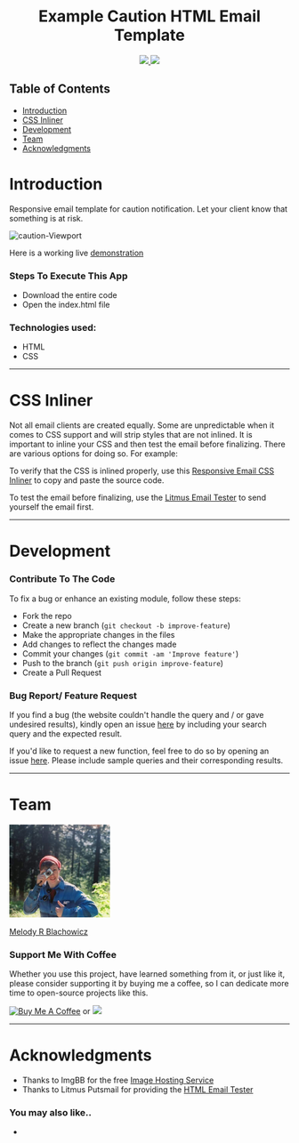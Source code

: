 <h1 align="center">
Example Caution HTML Email Template
</h1> 
<p align="center">
  <a href="https://saythanks.io/to/melodyblachowicz%40gmail.com">
    <img src="https://img.shields.io/badge/SayThanks.io-%E2%98%BC-1EAEDB.svg">
  </a>
  <a href="https://www.paypal.com/paypalme/MRBlacho">
    <img src="https://img.shields.io/badge/$-donate-49eb34.svg?maxAge=2592000&amp;style=flat">
  </a>
</p>

## Table of Contents

- [Introduction](#introduction)
- [CSS Inliner](#cssInliner)
- [Development](#development)
- [Team](#team)
- [Acknowledgments](#acknowledgments)

<h1 id="introduction">Introduction</h1>

Responsive email template for caution notification. Let your client know that something is at risk.

<img src="https://i.ibb.co/KF1t6g4/caution-Viewport.png" alt="caution-Viewport" border="0">

Here is a working live [demonstration](https://mrblach.github.io/email-template-caution/)

### Steps To Execute This App
- Download the entire code
- Open the index.html file

### Technologies used:
- HTML
- CSS

---
<h1 id="cssInliner">CSS Inliner</h1>

Not all email clients are created equally. Some are unpredictable when it comes to CSS support and will strip styles that are not inlined. It is important to inline your CSS and then test the email before finalizing. There are various options for doing so. For example:

To verify that the CSS is inlined properly, use this [Responsive Email CSS Inliner](https://htmlemail.io/inline/) to copy and paste the source code.

To test the email before finalizing, use the [Litmus Email Tester](https://putsmail.com/) to send yourself the email first.

---
<h1 id="development">Development</h1>

### Contribute To The Code

To fix a bug or enhance an existing module, follow these steps:

- Fork the repo
- Create a new branch (`git checkout -b improve-feature`)
- Make the appropriate changes in the files
- Add changes to reflect the changes made
- Commit your changes (`git commit -am 'Improve feature'`)
- Push to the branch (`git push origin improve-feature`)
- Create a Pull Request 

### Bug Report/ Feature Request

If you find a bug (the website couldn't handle the query and / or gave undesired results), kindly open an issue [here](https://github.com/MRBlach/email-template-caution/issues/new) by including your search query and the expected result.

If you'd like to request a new function, feel free to do so by opening an issue [here](https://github.com/MRBlach/email-template-caution/issues/new). Please include sample queries and their corresponding results.

---
<h1 id="team">Team</h1>
<img alt="user profile picture" src="https://github.com/MRBlach/covid-19/blob/main/images/avatar.png?raw=true"/>

[Melody R Blachowicz](https://github.com/MRBlach) 
 
### Support Me With Coffee

Whether you use this project, have learned something from it, or just like it, please consider supporting it by buying me a coffee, so I can dedicate more time to open-source projects like this.

<a href="https://www.buymeacoffee.com/MRBlach" target="_blank"><img src="https://www.buymeacoffee.com/assets/img/custom_images/yellow_img.png" alt="Buy Me A Coffee" style="height: auto !important;width: auto !important;" ></a>   or   <a href="https://www.patreon.com/MRBlach"><img src="https://c5.patreon.com/external/logo/become_a_patron_button@2x.png" width="160"></a>

---
<h1 id="acknowledgments">Acknowledgments</h1>

+ Thanks to ImgBB for the free [Image Hosting Service](https://imgbb.com/)
+ Thanks to Litmus Putsmail for providing the [HTML Email Tester](https://putsmail.com/)

### You may also like..

+ 

